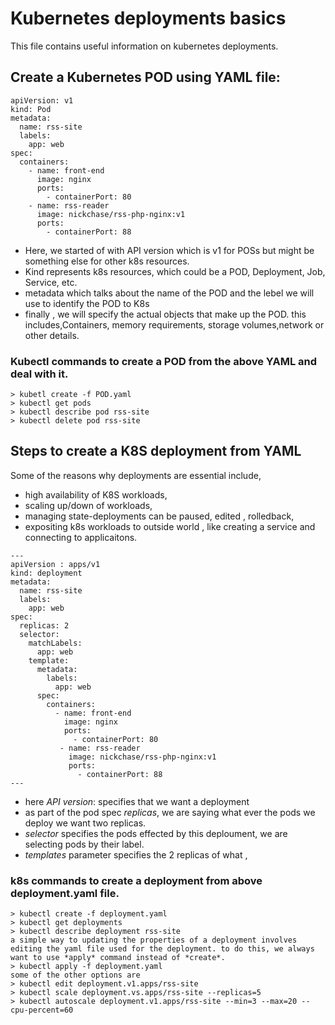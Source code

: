 # Kubernetes deployments basics
This file contains useful information on kubernetes deployments.

## Create a Kubernetes POD using YAML file:

```
apiVersion: v1
kind: Pod
metadata:
  name: rss-site
  labels:
    app: web
spec:
  containers:
    - name: front-end
      image: nginx
      ports:
        - containerPort: 80
    - name: rss-reader
      image: nickchase/rss-php-nginx:v1
      ports:
        - containerPort: 88
```

- Here, we started of with API version which is v1 for POSs but might be something else for other k8s resources.
- Kind represents k8s resources, which could be a POD, Deployment, Job, Service, etc.
- metadata which talks about the name of the POD and the lebel we will use to identify the POD to K8s
- finally , we will specify the actual objects that make up the POD. this includes,Containers, memory requirements, storage volumes,network or other details.

### Kubectl commands to create a POD from the above YAML and deal with it.
```
> kubetl create -f POD.yaml
> kubectl get pods
> kubectl describe pod rss-site
> kubectl delete pod rss-site
```

## Steps to create a K8S deployment from YAML
Some of the reasons why deployments are essential include, 
- high availability of K8S workloads, 
- scaling up/down of workloads, 
- managing state-deployments can be paused, edited , rolledback, 
- expositing k8s workloads to outside world , like creating a service and connecting to applicaitons.

```
---
apiVersion : apps/v1
kind: deployment
metadata:
  name: rss-site
  labels:
    app: web
spec:
  replicas: 2
  selector:
    matchLabels:
      app: web
    template:
      metadata:
        labels:
          app: web
      spec:
        containers:
          - name: front-end
            image: nginx
            ports:
              - containerPort: 80
           - name: rss-reader
             image: nickchase/rss-php-nginx:v1
             ports:
               - containerPort: 88
---
```
      
- here *API version*: specifies that we want a deployment
- as part of the pod spec *replicas*, we are saying what ever the pods we deploy we want two replicas.
- *selector* specifies the pods effected by this deploument, we are selecting pods by their label.
- *templates* parameter specifies the 2 replicas of what , 
### k8s commands to create a deployment from above deployment.yaml file.
```
> kubectl create -f deployment.yaml
> kubectl get deployments
> kubectl describe deployment rss-site
a simple way to updating the properties of a deployment involves editing the yaml file used for the deployment. to do this, we always want to use *apply* command instead of *create*.
> kubectl apply -f deployment.yaml
some of the other options are
> kubectl edit deployment.v1.apps/rss-site
> kubectl scale deployment.vs.apps/rss-site --replicas=5
> kubectl autoscale deployment.v1.apps/rss-site --min=3 --max=20 --cpu-percent=60
